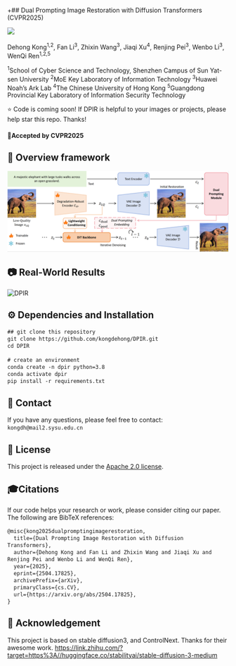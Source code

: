 +## Dual Prompting Image Restoration with Diffusion Transformers (CVPR2025)

<a href="https://arxiv.org/abs/2504.17825"><img src="https://img.shields.io/badge/ArXiv-2504.17825-red"></a>  &nbsp;&nbsp;&nbsp;&nbsp;&nbsp;
</p>
Dehong Kong<sup>1,2</sup>, Fan Li<sup>3</sup>, Zhixin Wang<sup>3</sup>, Jiaqi Xu<sup>4</sup>, Renjing Pei<sup>3</sup>, Wenbo Li<sup>3</sup>, WenQi Ren<sup>1,2,5</sup>

<sup>1</sup>School of Cyber Science and Technology, Shenzhen Campus of Sun Yat-sen University
<sup>2</sup>MoE Key Laboratory of Information Technology <sup>3</sup>Huawei Noah’s Ark Lab <sup>4</sup>The Chinese University of Hong Kong
<sup>5</sup>Guangdong Provincial Key Laboratory of Information Security Technology

:star: Code is coming soon! 
If DPIR is helpful to your images or projects, please help star this repo. Thanks!

#### 🚩Accepted by CVPR2025

## 🔎 Overview framework

![DPIR](pipeline.png)

## 📷 Real-World Results

![DPIR](teaser.png)

## ⚙️ Dependencies and Installation

    ## git clone this repository
    git clone https://github.com/kongdehong/DPIR.git
    cd DPIR

    # create an environment
    conda create -n dpir python=3.8
    conda activate dpir
    pip install -r requirements.txt

## 📧 Contact

If you have any questions, please feel free to contact: `kongdh@mail2.sysu.edu.cn`

## :notebook: License

This project is released under the [Apache 2.0 license](LICENSE).
## 🎓Citations

If our code helps your research or work, please consider citing our paper. The following are BibTeX references:

    @misc{kong2025dualpromptingimagerestoration,
      title={Dual Prompting Image Restoration with Diffusion Transformers}, 
      author={Dehong Kong and Fan Li and Zhixin Wang and Jiaqi Xu and Renjing Pei and Wenbo Li and WenQi Ren},
      year={2025},
      eprint={2504.17825},
      archivePrefix={arXiv},
      primaryClass={cs.CV},
      url={https://arxiv.org/abs/2504.17825}, 
    }

## 🌈 Acknowledgement
This project is based on stable diffusion3, and ControlNext. Thanks for their awesome work.
https://link.zhihu.com/?target=https%3A//huggingface.co/stabilityai/stable-diffusion-3-medium
